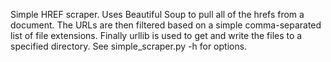 Simple HREF scraper. Uses Beautiful Soup to pull all of the hrefs from a
document. The URLs are then filtered based on a simple comma-separated
list of file extensions. Finally urllib is used to get and write the files
to a specified directory. See simple_scraper.py -h for options.

